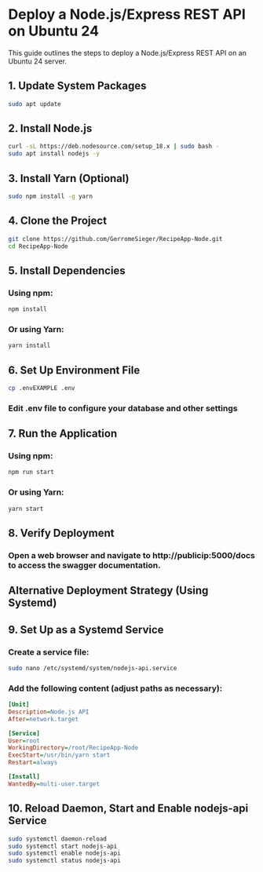 # Deploy a Node.js/Express REST API on Ubuntu 24

This guide outlines the steps to deploy a Node.js/Express REST API on an Ubuntu 24 server.

## 1. Update System Packages

```bash
sudo apt update
```

## 2. Install Node.js

```bash
curl -sL https://deb.nodesource.com/setup_18.x | sudo bash -
sudo apt install nodejs -y
```

## 3. Install Yarn (Optional)

```bash
sudo npm install -g yarn
```

## 4. Clone the Project

```bash
git clone https://github.com/GerromeSieger/RecipeApp-Node.git
cd RecipeApp-Node
```

## 5. Install Dependencies

### Using npm:

```bash
npm install
```

### Or using Yarn:

```bash
yarn install
```

## 6. Set Up Environment File

```bash
cp .envEXAMPLE .env
```

### Edit .env file to configure your database and other settings

## 7. Run the Application

### Using npm:

```bash
npm run start
```

### Or using Yarn:

```bash
yarn start
```

## 8. Verify Deployment

### Open a web browser and navigate to http://publicip:5000/docs to access the swagger documentation.

## Alternative Deployment Strategy (Using Systemd)

## 9. Set Up as a Systemd Service

### Create a service file:

```bash
sudo nano /etc/systemd/system/nodejs-api.service
```

### Add the following content (adjust paths as necessary):

```ini
[Unit]
Description=Node.js API
After=network.target

[Service]
User=root
WorkingDirectory=/root/RecipeApp-Node
ExecStart=/usr/bin/yarn start
Restart=always

[Install]
WantedBy=multi-user.target

```

## 10. Reload Daemon, Start and Enable nodejs-api Service

```bash
sudo systemctl daemon-reload
sudo systemctl start nodejs-api
sudo systemctl enable nodejs-api
sudo systemctl status nodejs-api
```